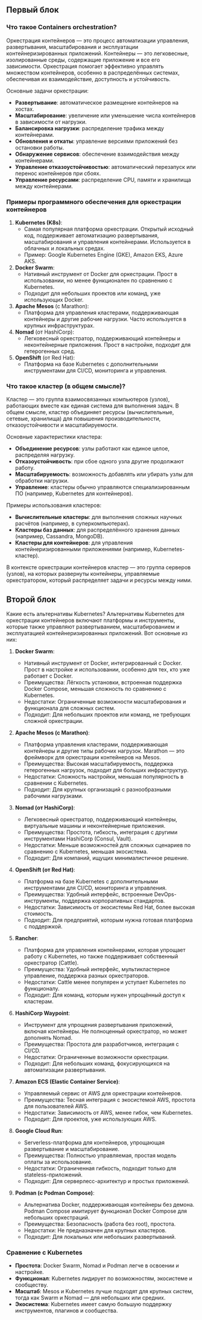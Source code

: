 ## Первый блок

### Что такое Containers orchestration?

Оркестрация контейнеров — это процесс автоматизации управления, развертывания, масштабирования и эксплуатации контейнеризированных приложений. Контейнеры — это легковесные, изолированные среды, содержащие приложение и все его зависимости. Оркестрация помогает эффективно управлять множеством контейнеров, особенно в распределённых системах, обеспечивая их взаимодействие, доступность и устойчивость.

Основные задачи оркестрации:

- **Развертывание**: автоматическое размещение контейнеров на хостах.
- **Масштабирование**: увеличение или уменьшение числа контейнеров в зависимости от нагрузки.
- **Балансировка нагрузки**: распределение трафика между контейнерами.
- **Обновления и откаты**: управление версиями приложений без остановки работы.
- **Обнаружение сервисов**: обеспечение взаимодействия между контейнерами.
- **Управление отказоустойчивостью**: автоматический перезапуск или перенос контейнеров при сбоях.
- **Управление ресурсами**: распределение CPU, памяти и хранилища между контейнерами.

### Примеры программного обеспечения для оркестрации контейнеров

1. **Kubernetes (K8s)**:
    - Самая популярная платформа оркестрации. Открытый исходный код, поддерживает автоматизацию развертывания, масштабирования и управления контейнерами. Используется в облачных и локальных средах.
    - Пример: Google Kubernetes Engine (GKE), Amazon EKS, Azure AKS.
2. **Docker Swarm**:
    - Нативный инструмент от Docker для оркестрации. Прост в использовании, но менее функционален по сравнению с Kubernetes.
    - Подходит для небольших проектов или команд, уже использующих Docker.
3. **Apache Mesos** (с Marathon):
    - Платформа для управления кластерами, поддерживающая контейнеры и другие рабочие нагрузки. Часто используется в крупных инфраструктурах.
4. **Nomad** (от HashiCorp):
    - Легковесный оркестратор, поддерживающий контейнеры и неконтейнерные приложения. Прост в настройке, подходит для гетерогенных сред.
5. **OpenShift** (от Red Hat):
    - Платформа на базе Kubernetes с дополнительными инструментами для CI/CD, мониторинга и управления.

### Что такое кластер (в общем смысле)?

Кластер — это группа взаимосвязанных компьютеров (узлов), работающих вместе как единая система для выполнения задач. В общем смысле, кластер объединяет ресурсы (вычислительные, сетевые, хранилища) для повышения производительности, отказоустойчивости и масштабируемости.

Основные характеристики кластера:

- **Объединение ресурсов**: узлы работают как единое целое, распределяя нагрузку.
- **Отказоустойчивость**: при сбое одного узла другие продолжают работу.
- **Масштабируемость**: возможность добавлять или убирать узлы для обработки нагрузки.
- **Управление**: кластеры обычно управляются специализированным ПО (например, Kubernetes для контейнеров).

Примеры использования кластеров:

- **Вычислительные кластеры**: для выполнения сложных научных расчётов (например, в суперкомпьютерах).
- **Кластеры баз данных**: для распределённого хранения данных (например, Cassandra, MongoDB).
- **Кластеры для контейнеров**: для управления контейнеризированными приложениями (например, Kubernetes-кластер).

В контексте оркестрации контейнеров кластер — это группа серверов (узлов), на которых развернуты контейнеры, управляемые оркестратором, который распределяет задачи и ресурсы между ними.

## Второй блок
Какие есть альтернативы Kubernetes?
Альтернативы Kubernetes для оркестрации контейнеров включают платформы и инструменты, которые также управляют развертыванием, масштабированием и эксплуатацией контейнеризированных приложений. Вот основные из них:

1. **Docker Swarm**:
   - Нативный инструмент от Docker, интегрированный с Docker. Прост в настройке и использовании, особенно для тех, кто уже работает с Docker.
   - Преимущества: Лёгкость установки, встроенная поддержка Docker Compose, меньшая сложность по сравнению с Kubernetes.
   - Недостатки: Ограниченные возможности масштабирования и функционала для сложных систем.
   - Подходит: Для небольших проектов или команд, не требующих сложной оркестрации.

2. **Apache Mesos (с Marathon)**:
   - Платформа управления кластерами, поддерживающая контейнеры и другие типы рабочих нагрузок. Marathon — это фреймворк для оркестрации контейнеров на Mesos.
   - Преимущества: Высокая масштабируемость, поддержка гетерогенных нагрузок, подходит для больших инфраструктур.
   - Недостатки: Сложность настройки, меньшая популярность в сравнении с Kubernetes.
   - Подходит: Для крупных организаций с разнообразными рабочими нагрузками.

3. **Nomad (от HashiCorp)**:
   - Легковесный оркестратор, поддерживающий контейнеры, виртуальные машины и неконтейнерные приложения.
   - Преимущества: Простота, гибкость, интеграция с другими инструментами HashiCorp (Consul, Vault).
   - Недостатки: Меньше возможностей для сложных сценариев по сравнению с Kubernetes, меньшая экосистема.
   - Подходит: Для компаний, ищущих минималистичное решение.

4. **OpenShift (от Red Hat)**:
   - Платформа на базе Kubernetes с дополнительными инструментами для CI/CD, мониторинга и управления.
   - Преимущества: Удобный интерфейс, встроенные DevOps-инструменты, поддержка корпоративных стандартов.
   - Недостатки: Зависимость от экосистемы Red Hat, более высокая стоимость.
   - Подходит: Для предприятий, которым нужна готовая платформа с поддержкой.

5. **Rancher**:
   - Платформа для управления контейнерами, которая упрощает работу с Kubernetes, но также поддерживает собственный оркестратор (Cattle).
   - Преимущества: Удобный интерфейс, мультикластерное управление, поддержка разных оркестраторов.
   - Недостатки: Cattle менее популярен и уступает Kubernetes по функционалу.
   - Подходит: Для команд, которым нужен упрощённый доступ к кластерам.

6. **HashiCorp Waypoint**:
   - Инструмент для упрощения развертывания приложений, включая контейнеры. Не полноценный оркестратор, но может дополнять Nomad.
   - Преимущества: Простота для разработчиков, интеграция с CI/CD.
   - Недостатки: Ограниченные возможности оркестрации.
   - Подходит: Для небольших команд, фокусирующихся на автоматизации развертывания.

7. **Amazon ECS (Elastic Container Service)**:
   - Управляемый сервис от AWS для оркестрации контейнеров.
   - Преимущества: Тесная интеграция с экосистемой AWS, простота для пользователей AWS.
   - Недостатки: Зависимость от AWS, менее гибок, чем Kubernetes.
   - Подходит: Для проектов, уже использующих AWS.

8. **Google Cloud Run**:
   - Serverless-платформа для контейнеров, упрощающая развертывание и масштабирование.
   - Преимущества: Полностью управляемая, простая модель оплаты за использование.
   - Недостатки: Ограниченная гибкость, подходит только для stateless-приложений.
   - Подходит: Для серверлесс-архитектур и простых приложений.

9. **Podman (с Podman Compose)**:
   - Альтернатива Docker, поддерживающая контейнеры без демона. Podman Compose имитирует функционал Docker Compose для небольших оркестраций.
   - Преимущества: Безопасность (работа без root), простота.
   - Недостатки: Не предназначен для крупных кластеров.
   - Подходит: Для локальных или небольших развертываний.

### Сравнение с Kubernetes
- **Простота**: Docker Swarm, Nomad и Podman легче в освоении и настройке.
- **Функционал**: Kubernetes лидирует по возможностям, экосистеме и сообществу.
- **Масштаб**: Mesos и Kubernetes лучше подходят для крупных систем, тогда как Swarm и Nomad — для небольших или средних.
- **Экосистема**: Kubernetes имеет самую большую поддержку инструментов, плагинов и сообщества.

